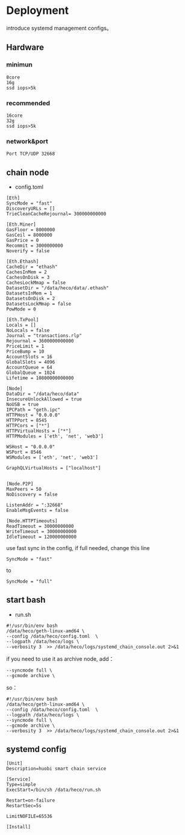# Deployment

introduce systemd management configs。

## Hardware

### minimun

```
8core
16g
ssd iops>5k
```

### recommended
```
16core
32g
ssd iops>5k
```

### network&port

```
Port TCP/UDP 32668
```

## chain node

* config.toml

```
[Eth]
SyncMode = "fast"
DiscoveryURLs = []
TrieCleanCacheRejournal= 300000000000

[Eth.Miner]
GasFloor = 8000000
GasCeil = 8000000
GasPrice = 0
Recommit = 3000000000
Noverify = false

[Eth.Ethash]
CacheDir = "ethash"
CachesInMem = 2
CachesOnDisk = 3
CachesLockMmap = false
DatasetDir = "/data/heco/data/.ethash"
DatasetsInMem = 1
DatasetsOnDisk = 2
DatasetsLockMmap = false
PowMode = 0

[Eth.TxPool]
Locals = []
NoLocals = false
Journal = "transactions.rlp"
Rejournal = 3600000000000
PriceLimit = 1
PriceBump = 10
AccountSlots = 16
GlobalSlots = 4096
AccountQueue = 64
GlobalQueue = 1024
Lifetime = 10800000000000

[Node]
DataDir = "/data/heco/data"
InsecureUnlockAllowed = true
NoUSB = true
IPCPath = "geth.ipc"
HTTPHost = "0.0.0.0"
HTTPPort = 8545
HTTPCors = ["*"]
HTTPVirtualHosts = ["*"]
HTTPModules = ['eth', 'net', 'web3']

WSHost = "0.0.0.0"
WSPort = 8546
WSModules = ['eth', 'net', 'web3']

GraphQLVirtualHosts = ["localhost"]


[Node.P2P]
MaxPeers = 50
NoDiscovery = false

ListenAddr = ":32668"
EnableMsgEvents = false

[Node.HTTPTimeouts]
ReadTimeout = 30000000000
WriteTimeout = 30000000000
IdleTimeout = 120000000000

```

use fast sync in the config, if full needed, change this line
```
SyncMode = "fast"
```
to
```
SyncMode = "full"
```

## start bash


* run.sh


```
#!/usr/bin/env bash
/data/heco/geth-linux-amd64 \
--config /data/heco/config.toml  \
--logpath /data/heco/logs \
--verbosity 3  >> /data/heco/logs/systemd_chain_console.out 2>&1
```

if you need to use it as archive node, add：

```
--syncmode full \
--gcmode archive \
```

so：

```
#!/usr/bin/env bash
/data/heco/geth-linux-amd64 \
--config /data/heco/config.toml  \
--logpath /data/heco/logs \
--syncmode full \
--gcmode archive \
--verbosity 3  >> /data/heco/logs/systemd_chain_console.out 2>&1
```

## systemd config

```
[Unit]
Description=huobi smart chain service

[Service]
Type=simple
ExecStart=/bin/sh /data/heco/run.sh

Restart=on-failure
RestartSec=5s

LimitNOFILE=65536

[Install]

```